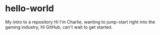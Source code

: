 # hello-world
My intro to a repository
Hi I'm Charlie, wanting to jump-start right into the gaming industry, Hi GitHub, can't wait to get started.
